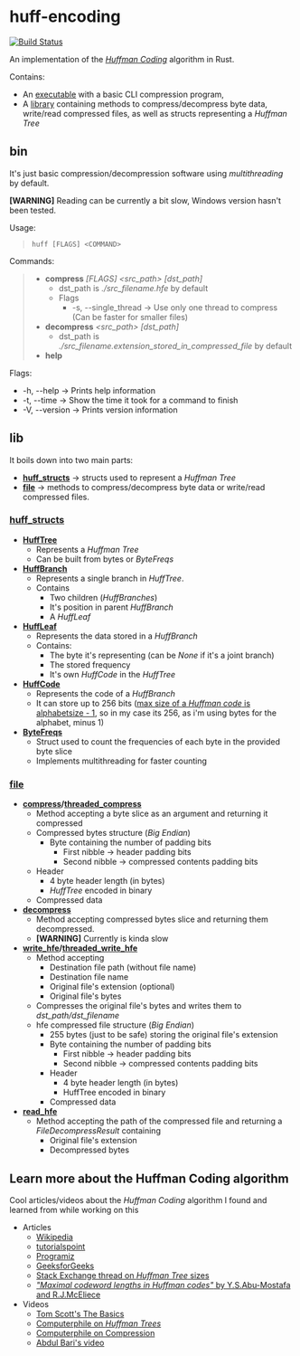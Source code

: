 # huff-encoding

[![Build Status](https://travis-ci.com/k-xlsx/huff-encoding.svg?branch=dev)](https://travis-ci.com/k-xlsx/huff-encoding)

An implementation of the *[Huffman Coding](https://en.wikipedia.org/wiki/Huffman_coding)* algorithm in Rust.

Contains:

- An [executable](https://github.com/k-xlsx/huff-encoding/releases) with a basic CLI compression program,  
- A [library](https://github.com/k-xlsx/huff-encoding/tree/dev/src) containing methods to compress/decompress byte data, write/read compressed files, as well as structs representing a *Huffman Tree*

## bin

It's just basic compression/decompression software using *multithreading* by default.

**[WARNING]** Reading can be currently a bit slow, Windows version hasn't    been tested.

 Usage:

>     huff [FLAGS] <COMMAND>

Commands:

> - **compress** *[FLAGS] <src_path> [dst_path]*
>   - dst_path is *./src_filename.hfe* by default
>   - Flags
>     - -s, --single_thread -> Use only one thread to compress (Can be faster for smaller files)
> - **decompress** *<src_path> [dst_path]*
>   - dst_path is *./src_filename.extension_stored_in_compressed_file* by default
> - **help**

Flags:

- -h, --help -> Prints help information
- -t, --time  -> Show the time it took for a command to finish
- -V, --version ->    Prints version information

## lib

It boils down into two main parts:

- **[huff_structs](https://github.com/k-xlsx/huff-encoding/tree/dev/src/huff_structs)** -> structs used to represent a *Huffman Tree*
- **[file](https://github.com/k-xlsx/huff-encoding/blob/dev/src/file.rs)** -> methods to compress/decompress byte data or write/read compressed files.

### **[huff_structs](https://github.com/k-xlsx/huff-encoding/tree/dev/src/huff_structs)**

- **[HuffTree](https://github.com/k-xlsx/huff-encoding/blob/dev/src/huff_structs/tree.rs#L11)**
  - Represents a *Huffman Tree*
  - Can be built from bytes or *ByteFreqs*
- **[HuffBranch](https://github.com/k-xlsx/huff-encoding/blob/dev/src/huff_structs/branch.rs#L8)**
  - Represents a single branch in *HuffTree*.
  - Contains
    - Two children (*HuffBranches*)
    - It's position in parent *HuffBranch*
    - A *HuffLeaf*
- **[HuffLeaf](https://github.com/k-xlsx/huff-encoding/blob/dev/src/huff_structs/leaf.rs#L5)**
  - Represents the data stored in a *HuffBranch*
  - Contains:
    - The byte it's representing (can be *None* if it's a joint branch)
    - The stored frequency
    - It's own *HuffCode* in the *HuffTree*
- **[HuffCode](https://github.com/k-xlsx/huff-encoding/blob/dev/src/huff_structs/code.rs#L2)**
  - Represents the code of a *HuffBranch*
  - It can store up to 256 bits ([max size of a *Huffman code* is alphabetsize - 1](https://cs.stackexchange.com/questions/75542/maximum-size-of-huffman-codes-for-an-alphabet-containing-256-letters/75550#75550), so in my case its 256, as i'm using bytes for the alphabet, minus 1)
- **[ByteFreqs](https://github.com/k-xlsx/huff-encoding/blob/dev/src/huff_structs/freqs.rs#L7)**
  - Struct used to count the frequencies of each byte in the provided byte slice
  - Implements multithreading for faster counting

### **[file](https://github.com/k-xlsx/huff-encoding/blob/dev/src/file.rs)**

- **[compress](https://github.com/k-xlsx/huff-encoding/blob/dev/src/file.rs#L158)/[threaded_compress](https://github.com/k-xlsx/huff-encoding/blob/dev/src/file.rs#L183)**
  - Method accepting a byte slice as an argument and returning it compressed
  - Compressed bytes structure (*Big Endian*)
    - Byte containing the number of padding bits
      - First nibble -> header padding bits
      - Second nibble -> compressed contents padding bits
  - Header
    - 4 byte header length (in bytes)
    - *HuffTree* encoded in binary
  - Compressed data
- **[decompress](https://github.com/k-xlsx/huff-encoding/blob/dev/src/file.rs#L225)**
  - Method accepting compressed bytes slice and returning them decompressed.
  - **[WARNING]** Currently is kinda slow
- **[write_hfe](https://github.com/k-xlsx/huff-encoding/blob/dev/src/file.rs#L42)/[threaded_write_hfe](https://github.com/k-xlsx/huff-encoding/blob/dev/src/file.rs#L74)**
  - Method accepting
    - Destination file path (without file name)
    - Destination file name
    - Original file's extension (optional)
    - Original file's bytes
  - Compresses the original file's bytes and writes them to *dst_path/dst_filename*
  - hfe compressed file structure (*Big Endian*)
    - 255 bytes (just to be safe) storing the original file's extension
    - Byte containing the number of padding bits
      - First nibble -> header padding bits
      - Second nibble -> compressed contents padding bits
    - Header
      - 4 byte header length (in bytes)
      - HuffTree encoded in binary
    - Compressed data
- **[read_hfe](https://github.com/k-xlsx/huff-encoding/blob/dev/src/file.rs#L133)**
  - Method accepting the path of the compressed file and returning a *FileDecompressResult* containing
    - Original file's extension
    - Decompressed bytes

## Learn more about the Huffman Coding algorithm

Cool articles/videos about the *Huffman Coding* algorithm I found and learned from while working on this

- Articles
  - [Wikipedia](https://en.wikipedia.org/wiki/Huffman_coding)
  - [tutorialspoint](https://www.tutorialspoint.com/huffman-coding)
  - [Programiz](https://www.programiz.com/dsa/huffman-coding)
  - [GeeksforGeeks](https://www.geeksforgeeks.org/huffman-coding-greedy-algo-3/)
  - [Stack Exchange thread on *Huffman Tree* sizes](https://cs.stackexchange.com/questions/75542/maximum-size-of-huffman-codes-for-an-alphabet-containing-256-letters)
  - [*"Maximal codeword lengths in Huffman codes"* by Y.S.Abu-Mostafa and R.J.McEliece](https://www.sciencedirect.com/science/article/pii/S089812210000119X)
- Videos
  - [Tom Scott's The Basics](https://www.youtube.com/watch?v=JsTptu56GM8)
  - [Computerphile on *Huffman Trees*](https://www.youtube.com/watch?v=umTbivyJoiI)
  - [Computerphile on Compression](https://www.youtube.com/watch?v=Lto-ajuqW3w)
  - [Abdul Bari's video](https://www.youtube.com/watch?v=co4_ahEDCho)
